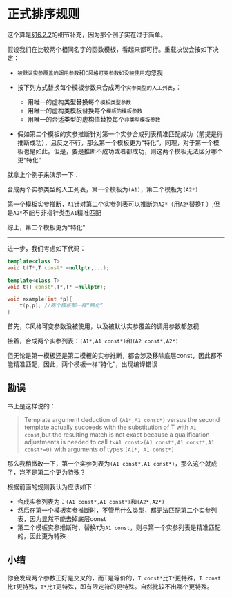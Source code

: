# 正式排序规则

这个算是[§16.2.2](https://github.com/Conzxy/CppTemplates_2nd/blob/main/ch16/16.2.2%20Partial%20Ordering%20of%20Overloaded%20Function%20Templates.md)的细节补充，因为那个例子实在过于简单。

假设我们在比较两个相同名字的函数模板，看起来都可行。重载决议会按如下决定：

* `被默认实参覆盖的调用参数`和`C风格可变参数如没被使用`均忽视
* 按下列方式替换每个模板参数来合成两个`实参类型的人工列表`，：
  * 用唯一的虚构类型替换每个`模板类型参数`
  * 用唯一的虚构类模板替换每个`模板的模板参数`
  * 用唯一的合适类型的虚构值替换每个`非类型模板参数`

* 假如第二个模板的实参推断针对第一个实参合成列表精准匹配成功（前提是得推断成功），且反之不行，那么第一个模板更为“特化”，同理，对于第一个模板也是如此。但是，要是推断不成功或者都成功，则这两个模板无法区分哪个更“特化”

就拿上个例子来演示一下：

合成两个实参类型的人工列表，第一个模板为`(A1)`，第二个模板为`(A2*)`

第一个模板实参推断，`A1`针对第二个实参列表可以推断为`A2*`（用`A2*`替换`T` ）,但是`A2*`不能与非指针类型`A1`精准匹配

综上，第二个模板更为“特化”

------

进一步，我们考虑如下代码：

```cpp
template<class T>
void t(T*,T const* =nullptr,...);

template<class T>
void t(T const*,T*,T* =nullptr);

void example(int *p){
    t(p,p);	//两个模板都一样“特化”
}
```

首先，C风格可变参数没被使用，以及被默认实参覆盖的调用参数都忽视

接着，合成两个实参列表：`(A1*,A1 const*)`和`(A2 const*,A2*)`

但无论是第一模板还是第二模板的实参推断，都会涉及移除底层const，因此都不能精准匹配，因此，两个模板一样“特化”，出现编译错误

## 勘误

书上是这样说的：

> Template argument deduction of `(A1*,A1 const*)`  versus the second template actually succeeds with the substitution of T with `A1 const`,but the resulting match is not exact because a qualification adjustments is needed to call `t<A1 const>(A1 const*,A1 const*,A1 const*=0)` with arguments of types `(A1*, A1 const*)`

那么我稍微改一下，第一个实参列表为`(A1 const*,A1 const*)`，那么这个就成了，岂不是第二个更为特殊？

根据前面的规则我认为应该如下：

* 合成实参列表为：`(A1 const*,A1 const*)`和`(A2*,A2*)`
* 然后在第一个模板实参推断时，不管用什么类型，都无法匹配第二个实参列表，因为显然不能去掉底层const
* 第二个模板实参推断时，替换`T`为`A1 const`，则与第一个实参列表是精准匹配的，因此更为特殊

## 小结

你会发现两个参数正好是交叉的，而T是等价的，`T const*`比`T*`更特殊，`T const`比`T`更特殊，`T*`比`T`更特殊，即有限定符的更特殊。自然比较不出哪个更特殊。